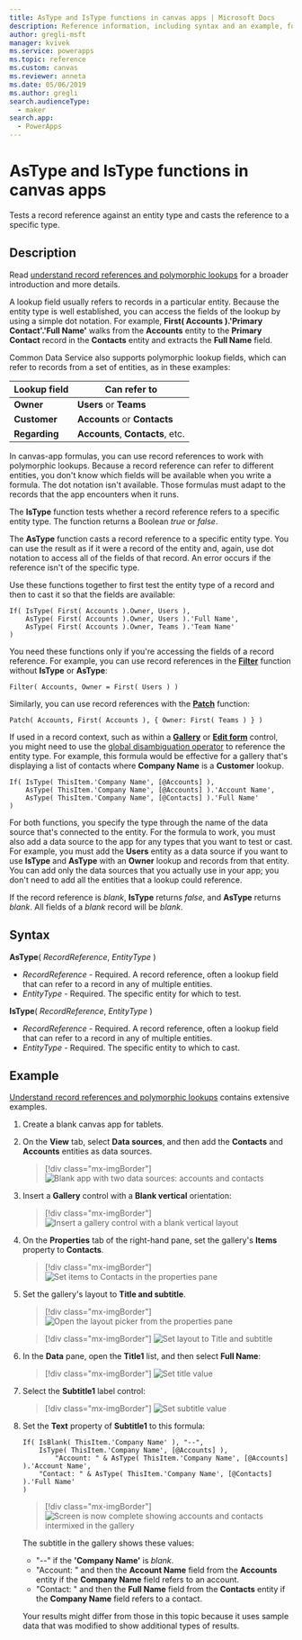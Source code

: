```yaml
---
title: AsType and IsType functions in canvas apps | Microsoft Docs
description: Reference information, including syntax and an example, for the AsType and IsType functions in canvas apps
author: gregli-msft
manager: kvivek
ms.service: powerapps
ms.topic: reference
ms.custom: canvas
ms.reviewer: anneta
ms.date: 05/06/2019
ms.author: gregli
search.audienceType: 
  - maker
search.app: 
  - PowerApps
---
```


# AsType and IsType functions in canvas apps

Tests a record reference against an entity type and casts the reference to a specific type.

## Description

Read [understand record references and polymorphic lookups](../working-with-references.md) for a broader introduction and more details.

A lookup field usually refers to records in a particular entity. Because the entity type is well established, you can access the fields of the lookup by using a simple dot notation. For example, **First( Accounts ).'Primary Contact'.'Full Name'** walks from the **Accounts** entity to the **Primary Contact** record in the **Contacts** entity and extracts the **Full Name** field.

Common Data Service also supports polymorphic lookup fields, which can refer to records from a set of entities, as in these examples:

| Lookup field | Can refer to |
|--------------|--------------|
| **Owner** | **Users** or **Teams** |
| **Customer** | **Accounts** or **Contacts** |
| **Regarding** | **Accounts**, **Contacts**, etc. |

In canvas-app formulas, you can use record references to work with polymorphic lookups. Because a record reference can refer to different entities, you don't know which fields will be available when you write a formula. The dot notation isn't available. Those formulas must adapt to the records that the app encounters when it runs.

The **IsType** function tests whether a record reference refers to a specific entity type. The function returns a Boolean *true* or *false*.

The **AsType** function casts a record reference to a specific entity type. You can use the result as if it were a record of the entity and, again, use dot notation to access all of the fields of that record. An error occurs if the reference isn't of the specific type.

Use these functions together to first test the entity type of a record and then to cast it so that the fields are available:

```powerapps-dot
If( IsType( First( Accounts ).Owner, Users ),
    AsType( First( Accounts ).Owner, Users ).'Full Name',
    AsType( First( Accounts ).Owner, Teams ).'Team Name'
)
```

You need these functions only if you're accessing the fields of a record reference. For example, you can use record references in the [**Filter**](function-filter-lookup.md) function without **IsType** or **AsType**:

```powerapps-dot
Filter( Accounts, Owner = First( Users ) )
```

Similarly, you can use record references with the [**Patch**](function-patch.md) function:

```powerapps-dot
Patch( Accounts, First( Accounts ), { Owner: First( Teams ) } )
```  

If used in a record context, such as within a [**Gallery**](../controls/control-gallery.md) or [**Edit form**](../controls/control-form-detail.md) control, you might need to use the [global disambiguation operator](operators.md#disambiguation-operator) to reference the entity type. For example, this formula would be effective for a gallery that's displaying a list of contacts where **Company Name** is a **Customer** lookup.

```powerapps-dot
If( IsType( ThisItem.'Company Name', [@Accounts] ),
    AsType( ThisItem.'Company Name', [@Accounts] ).'Account Name',
    AsType( ThisItem.'Company Name', [@Contacts] ).'Full Name'
)
```

For both functions, you specify the type through the name of the data source that's connected to the entity. For the formula to work, you must also add a data source to the app for any types that you want to test or cast. For example, you must add the **Users** entity as a data source if you want to use **IsType** and **AsType** with an **Owner** lookup and records from that entity. You can add only the data sources that you actually use in your app; you don't need to add all the entities that a lookup could reference.

If the record reference is *blank*, **IsType** returns *false*, and **AsType** returns *blank*. All fields of a *blank* record will be *blank*.

## Syntax

**AsType**( *RecordReference*, *EntityType* )

- *RecordReference* - Required. A record reference, often a lookup field that can refer to a record in any of multiple entities.
- *EntityType* - Required. The specific entity for which to test.

**IsType**( *RecordReference*, *EntityType* )

- *RecordReference* - Required. A record reference, often a lookup field that can refer to a record in any of multiple entities.
- *EntityType* - Required. The specific entity to which to cast.

## Example

[Understand record references and polymorphic lookups](../working-with-references.md) contains extensive examples.

1. Create a blank canvas app for tablets.

1. On the **View** tab, select **Data sources**, and then add the **Contacts** and **Accounts** entities as data sources.
    > [!div class="mx-imgBorder"]
    > ![Blank app with two data sources: accounts and contacts](media/function-astype-istype/contacts-add-datasources.png)

1. Insert a **Gallery** control with a **Blank vertical** orientation:

    > [!div class="mx-imgBorder"]
    > ![Insert a gallery control with a blank vertical layout](media/function-astype-istype/contacts-customer-gallery.png)

1. On the **Properties** tab of the right-hand pane, set the gallery's **Items** property to **Contacts**.

    > [!div class="mx-imgBorder"]
    > ![Set items to Contacts in the properties pane](media/function-astype-istype/contacts-customer-datasource.png)

1. Set the gallery's layout to **Title and subtitle**.

    > [!div class="mx-imgBorder"]
    > ![Open the layout picker from the properties pane](media/function-astype-istype/contacts-customer-layout.png)

    > [!div class="mx-imgBorder"]
    > ![Set layout to Title and subtitle](media/function-astype-istype/contacts-customer-flyout.png)

1. In the **Data** pane, open the **Title1** list, and then select **Full Name**:

    > [!div class="mx-imgBorder"]
    > ![Set title value](media/function-astype-istype/contacts-customer-title.png)

1. Select the **Subtitle1** label control:

    > [!div class="mx-imgBorder"]
    > ![Set subtitle value](media/function-astype-istype/contacts-customer-subtitle.png)

1. Set the **Text** property of **Subtitle1** to this formula:

    ```powerapps-dot
    If( IsBlank( ThisItem.'Company Name' ), "--",
        IsType( ThisItem.'Company Name', [@Accounts] ),
            "Account: " & AsType( ThisItem.'Company Name', [@Accounts] ).'Account Name',
        "Contact: " & AsType( ThisItem.'Company Name', [@Contacts] ).'Full Name'
    )
    ```

    > [!div class="mx-imgBorder"]
    > ![Screen is now complete showing accounts and contacts intermixed in the gallery](media/function-astype-istype/contacts-customer-complete.png)

    The subtitle in the gallery shows these values:
    - "--" if the **'Company Name'** is *blank*.
    - "Account: " and then the **Account Name** field from the **Accounts** entity if the **Company Name** field refers to an account.
    - "Contact: " and then the **Full Name** field from the **Contacts** entity if the **Company Name** field refers to a contact.

    Your results might differ from those in this topic because it uses sample data that was modified to show additional types of results.